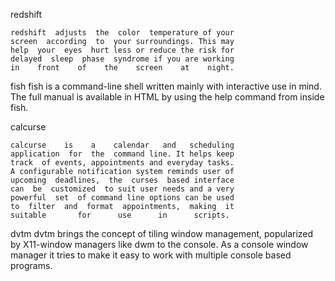 redshift

    redshift  adjusts  the  color  temperature of your
    screen  according  to  your surroundings. This may
    help  your  eyes  hurt less or reduce the risk for
    delayed  sleep  phase  syndrome if you are working
    in    front    of    the    screen    at    night.
    

fish
    fish  is  a command-line shell written mainly with
    interactive  use  in  mind.  The  full  manual  is
    available  in  HTML by using the help command from
    inside fish.

calcurse

    calcurse    is    a    calendar   and   scheduling
    application  for  the  command line. It helps keep
    track  of events, appointments and everyday tasks.
    A configurable notification system reminds user of
    upcoming  deadlines,  the  curses  based interface
    can  be  customized  to suit user needs and a very
    powerful  set  of command line options can be used
    to  filter  and  format  appointments,  making  it
    suitable       for      use      in      scripts. 

dvtm
dvtm   brings   the   concept   of  tiling  window
management,  popularized  by  X11-window  managers
like  dwm  to  the  console.  As  a console window
manager  it  tries  to  make  it easy to work with
multiple       console       based      programs. 
